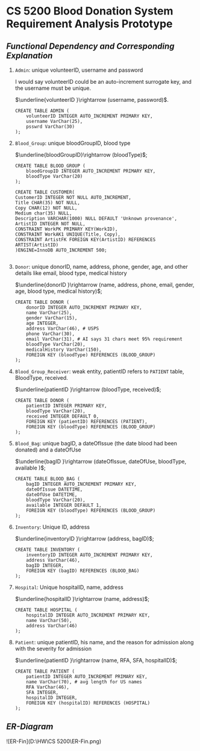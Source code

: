 # CS 5200 Blood Donation System Requirement Analysis Prototype



## ***Functional Dependency and Corresponding Explanation***

1. `Admin`: unique volunteerID, username and password

   I would say volunteerID could be an auto-increment surrogate key, and the username must be unique.

   $\underline{volunteerID }\rightarrow (username, password)$.

   ```mysql
   CREATE TABLE ADMIN (
       volunteerID INTEGER AUTO_INCREMENT PRIMARY KEY,
       username VarChar(25), 
       psswrd VarChar(30)
   );
   ```

2. `Blood_Group`: unique bloodGroupID, blood type

   $\underline{bloodGroupID}\rightarrow (bloodType)$;

   ```mysql
   CREATE TABLE BLOOD_GROUP (
       bloodGroupID INTEGER AUTO_INCREMENT PRIMARY KEY,
       bloodType VarChar(20)
   );
   ```
   
   ```
   CREATE TABLE CUSTOMER(
   CustomerID INTEGER NOT NULL AUTO_INCREMENT,
   Title CHAR(35) NOT NULL,
   Copy CHAR(12) NOT NULL,
   Medium char(35) NULL,
   Description VARCHAR(1000) NULL DEFAULT 'Unknown provenance',
   ArtistID INTEGER NOT NULL,
   CONSTRAINT WorkPK PRIMARY KEY(WorkID), 
   CONSTRAINT WorkAK1 UNIQUE(Title, Copy),
   CONSTRAINT ArtistFK FOREIGN KEY(ArtistID) REFERENCES ARTIST(ArtistID)
   )ENGINE=InnoDB AUTO_INCREMENT 500;
   
   
   ```
   
   
   
3. `Donor`: unique donorID, name, address, phone, gender, age, and other details like email, blood type, medical history

   $\underline{donorID }\rightarrow (name, address, phone, email, gender, age, blood type, medical history)$;

   ```mysql
   CREATE TABLE DONOR (
       donorID INTEGER AUTO_INCREMENT PRIMARY KEY,
       name VarChar(25), 
       gender VarChar(15),
       age INTEGER,
       address VarChar(46), # USPS
       phone VarChar(30),
       email VarChar(31), # AI says 31 chars meet 95% requirement
       bloodType VarChar(20),
       medicalHistory VarChar(150),
       FOREIGN KEY (bloodType) REFERENCES (BLOOD_GROUP)
   );
   ```

   

4. `Blood_Group_Receiver`: weak entity, patientID refers to `PATIENT` table, BloodType, received.

   $\underline{patientID }\rightarrow (bloodType, received)$;

   ```mysql
   CREATE TABLE DONOR (
       patientID INTEGER PRIMARY KEY,
       bloodType VarChar(20),
       received INTEGER DEFAULT 0,
       FOREIGN KEY (patientID) REFERENCES (PATIENT),
       FOREIGN KEY (bloodType) REFERENCES (BLOOD_GROUP)
   );
   ```

   

5. `Blood_Bag`: unique bagID, a dateOfIssue (the date blood had been donated) and a dateOfUse

   $\underline{bagID }\rightarrow (dateOfIssue, dateOfUse, bloodType, available )$;

   ```mysql
   CREATE TABLE BLOOD_BAG (
       bagID INTEGER AUTO_INCREMENT PRIMARY KEY,
       dateOfIssue DATETIME,
       dateOfUse DATETIME,
       bloodType VarChar(20),
       available INTEGER DEFAULT 1,
       FOREIGN KEY (bloodType) REFERENCES (BLOOD_GROUP)
   );
   ```

   

6. `Inventory`: Unique ID, address

   $\underline{inventoryID }\rightarrow (address, bagID)$;

   ```mysql
   CREATE TABLE INVENTORY (
       inventoryID INTEGER AUTO_INCREMENT PRIMARY KEY,
       address VarChar(46),
       bagID INTEGER,
       FOREIGN KEY (bagID) REFERENCES (BLOOD_BAG)    
   );
   ```

   

7. `Hospital`: Unique hospitalID, name, address

   $\underline{hospitalID }\rightarrow (name, address)$;

   ```mysql
   CREATE TABLE HOSPITAL (
       hospitalID INTEGER AUTO_INCREMENT PRIMARY KEY,
       name VarChar(50),
       address VarChar(46)
   );
   ```

   

8. `Patient`: unique patientID, his name, and the reason for admission along with the severity for admission

   $\underline{patientID }\rightarrow (name, RFA, SFA, hospitalID)$;

   ```mysql
   CREATE TABLE PATIENT (
       patientID INTEGER AUTO_INCREMENT PRIMARY KEY,
       name VarChar(70), # avg length for US names
       RFA VarChar(46),
       SFA INTEGER,
       hospitalID INTEGER,
       FOREIGN KEY (hospitalID) REFERENCES (HOSPITAL)
   );
   ```

   

## ***ER-Diagram***

![ER-Fin](D:\HW\CS 5200\ER-Fin.png)